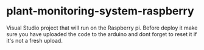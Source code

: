 # plant-monitoring-system-raspberry

Visual Studio project that will run on the Raspberry pi. Before deploy it make sure you have uploaded the code to the arduino and dont forget to reset it if it's not a fresh upload.
